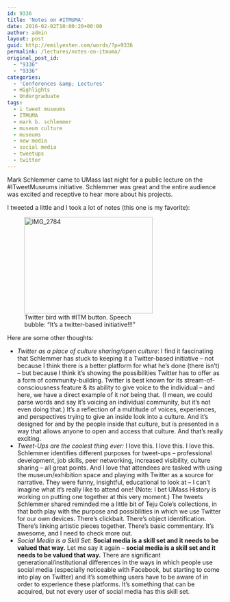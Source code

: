 ```yaml
---
id: 9336
title: 'Notes on #ITMUMA'
date: 2016-02-02T10:00:20+00:00
author: admin
layout: post
guid: http://emilyesten.com/words/?p=9336
permalink: /lectures/notes-on-itmuma/
original_post_id:
  - "9336"
  - "9336"
categories:
  - 'Conferences &amp; Lectures'
  - Highlights
  - Undergraduate
tags:
  - i tweet museums
  - ITMUMA
  - mark b. schlemmer
  - museum culture
  - museums
  - new media
  - social media
  - tweetups
  - twitter
---
```

Mark Schlemmer came to UMass last night for a public lecture on the #ITweetMuseums initiative. Schlemmer was great and the entire audience was excited and receptive to hear more about his projects.

I tweeted a little and I took a lot of notes (this one is my favorite):

<figure id="attachment_9337" aria-describedby="caption-attachment-9337" style="width: 300px" class="wp-caption alignnone"><a href="https://i0.wp.com/emilyesten.com/words/wp-content/uploads/2016/02/IMG_2784.jpg" rel="attachment wp-att-9337"><img class="wp-image-9337 size-medium" src="https://i1.wp.com/emilyesten.com/words/wp-content/uploads/2016/02/IMG_2784-300x225.jpg?resize=300%2C225" alt="IMG_2784" width="300" height="225" data-recalc-dims="1" /></a><figcaption id="caption-attachment-9337" class="wp-caption-text">Twitter bird with #ITM button. Speech bubble: &#8220;It&#8217;s a twitter-based initiative!!!&#8221;</figcaption></figure>

Here are some other thoughts:

  * _Twitter as a place of culture sharing/open culture_: I find it fascinating that Schlemmer has stuck to keeping it a Twitter-based initiative – not because I think there is a better platform for what he’s done (there isn’t) – but because I think it’s showing the possibilities Twitter has to offer as a form of community-building. Twitter is best known for its stream-of-consciousness feature & its ability to give voice to the individual – and here, we have a direct example of it _not_ being that. (I mean, we could parse words and say it’s voicing an individual community, but it’s not even doing that.) It’s a reflection of a multitude of voices, experiences, and perspectives trying to give an inside look into a culture. And it’s designed for and by the people inside that culture, but is presented in a way that allows anyone to open and access that culture. And that’s really exciting.
  * _Tweet-Ups are the coolest thing ever:_ I love this. I love this. I love this. Schlemmer identifies different purposes for tweet-ups – professional development, job skills, peer networking, increased visibility, culture sharing – all great points. And I love that attendees are tasked with using the museum/exhibition space and playing with Twitter as a source for narrative. They were funny, insightful, educational to look at – I can’t imagine what it’s really like to attend one! (Note: I bet UMass History is working on putting one together at this very moment.) The tweets Schlemmer shared reminded me a little bit of Teju Cole’s collections, in that both play with the purpose and possibilities in which we use Twitter for our own devices. There’s clickbait. There’s object identification. There’s linking artistic pieces together. There’s basic commentary. It’s awesome, and I need to check more out.
  * _Social Media is a Skill Set_: **Social media is a skill set and it needs to be valued that way.** Let me say it again &#8211; **social media is a skill set and it needs to be valued that way.** There are significant generational/institutional differences in the ways in which people use social media (especially noticeable with Facebook, but starting to come into play on Twitter) and it’s something users have to be aware of in order to experience these platforms. It’s something that can be acquired, but not every user of social media has this skill set.